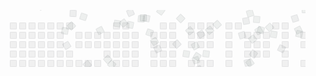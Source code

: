 <svg width="823" height="148" class="js-calendar-graph-svg" xmlns="http://www.w3.org/2000/svg"><style>
    :root {
        --c0: rgba(27, 31, 35, 0.06);
        --c1: #9be9a8;
        --c2: #40c463;
        --c3: #30a14e;
        --c4: #216e39;
    }
    .o, .o[data-level="0"] {
        fill: var(--c0);
        shape-rendering: geometricPrecision;
        outline: 1px solid var(--c0);
        outline-offset: -1px
    }
    .o[data-level="1"] {
        outline: 1px solid var(--c0)
    }
    .o[data-level="2"] {
        outline: 1px solid var(--c0)
    }
    .o[data-level="3"] {
        outline: 1px solid var(--c0)
    }
    .o[data-level="4"] {
        outline: 1px solid var(--c0)
    }
    .c {
        animation-iteration-count: infinite;
        animation-duration: 5s;
    }
@keyframes c0 {
                from {
transform: rotate(279deg)
                }
                60% {
transform: rotate(0deg)
                }
                to {
                    fill: var(--c4)
                }
            }
.c.c0 {
                animation-name: c0
            }
@keyframes c1 {
                from {
transform: rotate(528deg)
                }
                60% {
transform: rotate(0deg)
                }
                to {
                    fill: var(--c2)
                }
            }
.c.c1 {
                animation-name: c1
            }
@keyframes c2 {
                from {
transform: rotate(693deg)
                }
                60% {
transform: rotate(0deg)
                }
                to {
                    fill: var(--c3)
                }
            }
.c.c2 {
                animation-name: c2
            }
@keyframes c3 {
                from {
transform: rotate(102deg)
                }
                60% {
transform: rotate(0deg)
                }
                to {
                    fill: var(--c2)
                }
            }
.c.c3 {
                animation-name: c3
            }
@keyframes c4 {
                from {
transform: rotate(-576deg)
                }
                60% {
transform: rotate(0deg)
                }
                to {
                    fill: var(--c2)
                }
            }
.c.c4 {
                animation-name: c4
            }
@keyframes c5 {
                from {
transform: rotate(-81deg)
                }
                60% {
transform: rotate(0deg)
                }
                to {
                    fill: var(--c1)
                }
            }
.c.c5 {
                animation-name: c5
            }
@keyframes c6 {
                from {
transform: rotate(139deg)
                }
                60% {
transform: rotate(0deg)
                }
                to {
                    fill: var(--c3)
                }
            }
.c.c6 {
                animation-name: c6
            }
@keyframes c7 {
                from {
transform: rotate(147deg)
                }
                60% {
transform: rotate(0deg)
                }
                to {
                    fill: var(--c2)
                }
            }
.c.c7 {
                animation-name: c7
            }
@keyframes c8 {
                from {
transform: rotate(-702deg)
                }
                60% {
transform: rotate(0deg)
                }
                to {
                    fill: var(--c4)
                }
            }
.c.c8 {
                animation-name: c8
            }
@keyframes c9 {
                from {
transform: rotate(571deg)
                }
                60% {
transform: rotate(0deg)
                }
                to {
                    fill: var(--c2)
                }
            }
.c.c9 {
                animation-name: c9
            }
@keyframes c10 {
                from {
transform: rotate(429deg)
                }
                60% {
transform: rotate(0deg)
                }
                to {
                    fill: var(--c4)
                }
            }
.c.c10 {
                animation-name: c10
            }
@keyframes c11 {
                from {
transform: rotate(368deg)
                }
                60% {
transform: rotate(0deg)
                }
                to {
                    fill: var(--c4)
                }
            }
.c.c11 {
                animation-name: c11
            }
@keyframes c12 {
                from {
transform: rotate(64deg)
                }
                60% {
transform: rotate(0deg)
                }
                to {
                    fill: var(--c3)
                }
            }
.c.c12 {
                animation-name: c12
            }
@keyframes c13 {
                from {
transform: rotate(650deg)
                }
                60% {
transform: rotate(0deg)
                }
                to {
                    fill: var(--c3)
                }
            }
.c.c13 {
                animation-name: c13
            }
@keyframes c14 {
                from {
transform: rotate(-72deg)
                }
                60% {
transform: rotate(0deg)
                }
                to {
                    fill: var(--c3)
                }
            }
.c.c14 {
                animation-name: c14
            }
@keyframes c15 {
                from {
transform: rotate(-223deg)
                }
                60% {
transform: rotate(0deg)
                }
                to {
                    fill: var(--c3)
                }
            }
.c.c15 {
                animation-name: c15
            }
@keyframes c16 {
                from {
transform: rotate(-317deg)
                }
                60% {
transform: rotate(0deg)
                }
                to {
                    fill: var(--c4)
                }
            }
.c.c16 {
                animation-name: c16
            }
@keyframes c17 {
                from {
transform: rotate(-92deg)
                }
                60% {
transform: rotate(0deg)
                }
                to {
                    fill: var(--c3)
                }
            }
.c.c17 {
                animation-name: c17
            }
@keyframes c18 {
                from {
transform: rotate(-577deg)
                }
                60% {
transform: rotate(0deg)
                }
                to {
                    fill: var(--c4)
                }
            }
.c.c18 {
                animation-name: c18
            }
@keyframes c19 {
                from {
transform: rotate(470deg)
                }
                60% {
transform: rotate(0deg)
                }
                to {
                    fill: var(--c1)
                }
            }
.c.c19 {
                animation-name: c19
            }
@keyframes c20 {
                from {
transform: rotate(711deg)
                }
                60% {
transform: rotate(0deg)
                }
                to {
                    fill: var(--c4)
                }
            }
.c.c20 {
                animation-name: c20
            }
@keyframes c21 {
                from {
transform: rotate(161deg)
                }
                60% {
transform: rotate(0deg)
                }
                to {
                    fill: var(--c2)
                }
            }
.c.c21 {
                animation-name: c21
            }
@keyframes c22 {
                from {
transform: rotate(40deg)
                }
                60% {
transform: rotate(0deg)
                }
                to {
                    fill: var(--c3)
                }
            }
.c.c22 {
                animation-name: c22
            }
@keyframes c23 {
                from {
transform: rotate(-328deg)
                }
                60% {
transform: rotate(0deg)
                }
                to {
                    fill: var(--c3)
                }
            }
.c.c23 {
                animation-name: c23
            }
@keyframes c24 {
                from {
transform: rotate(563deg)
                }
                60% {
transform: rotate(0deg)
                }
                to {
                    fill: var(--c4)
                }
            }
.c.c24 {
                animation-name: c24
            }
@keyframes c25 {
                from {
transform: rotate(-619deg)
                }
                60% {
transform: rotate(0deg)
                }
                to {
                    fill: var(--c3)
                }
            }
.c.c25 {
                animation-name: c25
            }
@keyframes c26 {
                from {
transform: rotate(598deg)
                }
                60% {
transform: rotate(0deg)
                }
                to {
                    fill: var(--c3)
                }
            }
.c.c26 {
                animation-name: c26
            }
@keyframes c27 {
                from {
transform: rotate(-410deg)
                }
                60% {
transform: rotate(0deg)
                }
                to {
                    fill: var(--c3)
                }
            }
.c.c27 {
                animation-name: c27
            }
@keyframes c28 {
                from {
transform: rotate(-239deg)
                }
                60% {
transform: rotate(0deg)
                }
                to {
                    fill: var(--c2)
                }
            }
.c.c28 {
                animation-name: c28
            }
@keyframes c29 {
                from {
transform: rotate(427deg)
                }
                60% {
transform: rotate(0deg)
                }
                to {
                    fill: var(--c2)
                }
            }
.c.c29 {
                animation-name: c29
            }
@keyframes c30 {
                from {
transform: rotate(348deg)
                }
                60% {
transform: rotate(0deg)
                }
                to {
                    fill: var(--c1)
                }
            }
.c.c30 {
                animation-name: c30
            }
@keyframes c31 {
                from {
transform: rotate(-388deg)
                }
                60% {
transform: rotate(0deg)
                }
                to {
                    fill: var(--c4)
                }
            }
.c.c31 {
                animation-name: c31
            }
@keyframes c32 {
                from {
transform: rotate(124deg)
                }
                60% {
transform: rotate(0deg)
                }
                to {
                    fill: var(--c2)
                }
            }
.c.c32 {
                animation-name: c32
            }
@keyframes c33 {
                from {
transform: rotate(-359deg)
                }
                60% {
transform: rotate(0deg)
                }
                to {
                    fill: var(--c3)
                }
            }
.c.c33 {
                animation-name: c33
            }
@keyframes c34 {
                from {
transform: rotate(-319deg)
                }
                60% {
transform: rotate(0deg)
                }
                to {
                    fill: var(--c4)
                }
            }
.c.c34 {
                animation-name: c34
            }
@keyframes c35 {
                from {
transform: rotate(-361deg)
                }
                60% {
transform: rotate(0deg)
                }
                to {
                    fill: var(--c1)
                }
            }
.c.c35 {
                animation-name: c35
            }
@keyframes c36 {
                from {
transform: rotate(417deg)
                }
                60% {
transform: rotate(0deg)
                }
                to {
                    fill: var(--c2)
                }
            }
.c.c36 {
                animation-name: c36
            }
@keyframes c37 {
                from {
transform: rotate(-316deg)
                }
                60% {
transform: rotate(0deg)
                }
                to {
                    fill: var(--c2)
                }
            }
.c.c37 {
                animation-name: c37
            }
@keyframes c38 {
                from {
transform: rotate(59deg)
                }
                60% {
transform: rotate(0deg)
                }
                to {
                    fill: var(--c4)
                }
            }
.c.c38 {
                animation-name: c38
            }
@keyframes c39 {
                from {
transform: rotate(-110deg)
                }
                60% {
transform: rotate(0deg)
                }
                to {
                    fill: var(--c3)
                }
            }
.c.c39 {
                animation-name: c39
            }
@keyframes c40 {
                from {
transform: rotate(-703deg)
                }
                60% {
transform: rotate(0deg)
                }
                to {
                    fill: var(--c3)
                }
            }
.c.c40 {
                animation-name: c40
            }
@keyframes c41 {
                from {
transform: rotate(-38deg)
                }
                60% {
transform: rotate(0deg)
                }
                to {
                    fill: var(--c2)
                }
            }
.c.c41 {
                animation-name: c41
            }
@keyframes c42 {
                from {
transform: rotate(-219deg)
                }
                60% {
transform: rotate(0deg)
                }
                to {
                    fill: var(--c3)
                }
            }
.c.c42 {
                animation-name: c42
            }
@keyframes c43 {
                from {
transform: rotate(351deg)
                }
                60% {
transform: rotate(0deg)
                }
                to {
                    fill: var(--c4)
                }
            }
.c.c43 {
                animation-name: c43
            }
@keyframes c44 {
                from {
transform: rotate(661deg)
                }
                60% {
transform: rotate(0deg)
                }
                to {
                    fill: var(--c1)
                }
            }
.c.c44 {
                animation-name: c44
            }
@keyframes c45 {
                from {
transform: rotate(-568deg)
                }
                60% {
transform: rotate(0deg)
                }
                to {
                    fill: var(--c2)
                }
            }
.c.c45 {
                animation-name: c45
            }
@keyframes c46 {
                from {
transform: rotate(-382deg)
                }
                60% {
transform: rotate(0deg)
                }
                to {
                    fill: var(--c4)
                }
            }
.c.c46 {
                animation-name: c46
            }
@keyframes c47 {
                from {
transform: rotate(62deg)
                }
                60% {
transform: rotate(0deg)
                }
                to {
                    fill: var(--c1)
                }
            }
.c.c47 {
                animation-name: c47
            }
@keyframes c48 {
                from {
transform: rotate(-554deg)
                }
                60% {
transform: rotate(0deg)
                }
                to {
                    fill: var(--c2)
                }
            }
.c.c48 {
                animation-name: c48
            }
@keyframes c49 {
                from {
transform: rotate(-287deg)
                }
                60% {
transform: rotate(0deg)
                }
                to {
                    fill: var(--c4)
                }
            }
.c.c49 {
                animation-name: c49
            }
@keyframes c50 {
                from {
transform: rotate(547deg)
                }
                60% {
transform: rotate(0deg)
                }
                to {
                    fill: var(--c1)
                }
            }
.c.c50 {
                animation-name: c50
            }
@keyframes c51 {
                from {
transform: rotate(-272deg)
                }
                60% {
transform: rotate(0deg)
                }
                to {
                    fill: var(--c1)
                }
            }
.c.c51 {
                animation-name: c51
            }
@keyframes c52 {
                from {
transform: rotate(289deg)
                }
                60% {
transform: rotate(0deg)
                }
                to {
                    fill: var(--c3)
                }
            }
.c.c52 {
                animation-name: c52
            }
@keyframes c53 {
                from {
transform: rotate(-412deg)
                }
                60% {
transform: rotate(0deg)
                }
                to {
                    fill: var(--c1)
                }
            }
.c.c53 {
                animation-name: c53
            }
@keyframes c54 {
                from {
transform: rotate(651deg)
                }
                60% {
transform: rotate(0deg)
                }
                to {
                    fill: var(--c2)
                }
            }
.c.c54 {
                animation-name: c54
            }
@keyframes c55 {
                from {
transform: rotate(10deg)
                }
                60% {
transform: rotate(0deg)
                }
                to {
                    fill: var(--c2)
                }
            }
.c.c55 {
                animation-name: c55
            }
@keyframes c56 {
                from {
transform: rotate(-309deg)
                }
                60% {
transform: rotate(0deg)
                }
                to {
                    fill: var(--c1)
                }
            }
.c.c56 {
                animation-name: c56
            }
@keyframes c57 {
                from {
transform: rotate(-316deg)
                }
                60% {
transform: rotate(0deg)
                }
                to {
                    fill: var(--c2)
                }
            }
.c.c57 {
                animation-name: c57
            }
@keyframes c58 {
                from {
transform: rotate(-702deg)
                }
                60% {
transform: rotate(0deg)
                }
                to {
                    fill: var(--c4)
                }
            }
.c.c58 {
                animation-name: c58
            }
@keyframes c59 {
                from {
transform: rotate(-171deg)
                }
                60% {
transform: rotate(0deg)
                }
                to {
                    fill: var(--c1)
                }
            }
.c.c59 {
                animation-name: c59
            }
@keyframes c60 {
                from {
transform: rotate(495deg)
                }
                60% {
transform: rotate(0deg)
                }
                to {
                    fill: var(--c4)
                }
            }
.c.c60 {
                animation-name: c60
            }
@keyframes c61 {
                from {
transform: rotate(74deg)
                }
                60% {
transform: rotate(0deg)
                }
                to {
                    fill: var(--c4)
                }
            }
.c.c61 {
                animation-name: c61
            }
@keyframes c62 {
                from {
transform: rotate(-553deg)
                }
                60% {
transform: rotate(0deg)
                }
                to {
                    fill: var(--c1)
                }
            }
.c.c62 {
                animation-name: c62
            }
@keyframes c63 {
                from {
transform: rotate(-526deg)
                }
                60% {
transform: rotate(0deg)
                }
                to {
                    fill: var(--c4)
                }
            }
.c.c63 {
                animation-name: c63
            }
@keyframes c64 {
                from {
transform: rotate(26deg)
                }
                60% {
transform: rotate(0deg)
                }
                to {
                    fill: var(--c4)
                }
            }
.c.c64 {
                animation-name: c64
            }
@keyframes c65 {
                from {
transform: rotate(-22deg)
                }
                60% {
transform: rotate(0deg)
                }
                to {
                    fill: var(--c2)
                }
            }
.c.c65 {
                animation-name: c65
            }
@keyframes c66 {
                from {
transform: rotate(-51deg)
                }
                60% {
transform: rotate(0deg)
                }
                to {
                    fill: var(--c4)
                }
            }
.c.c66 {
                animation-name: c66
            }
@keyframes c67 {
                from {
transform: rotate(-363deg)
                }
                60% {
transform: rotate(0deg)
                }
                to {
                    fill: var(--c4)
                }
            }
.c.c67 {
                animation-name: c67
            }
@keyframes c68 {
                from {
transform: rotate(-554deg)
                }
                60% {
transform: rotate(0deg)
                }
                to {
                    fill: var(--c2)
                }
            }
.c.c68 {
                animation-name: c68
            }
@keyframes c69 {
                from {
transform: rotate(497deg)
                }
                60% {
transform: rotate(0deg)
                }
                to {
                    fill: var(--c2)
                }
            }
.c.c69 {
                animation-name: c69
            }
@keyframes c70 {
                from {
transform: rotate(-611deg)
                }
                60% {
transform: rotate(0deg)
                }
                to {
                    fill: var(--c2)
                }
            }
.c.c70 {
                animation-name: c70
            }
@keyframes c71 {
                from {
transform: rotate(-73deg)
                }
                60% {
transform: rotate(0deg)
                }
                to {
                    fill: var(--c4)
                }
            }
.c.c71 {
                animation-name: c71
            }
@keyframes c72 {
                from {
transform: rotate(-386deg)
                }
                60% {
transform: rotate(0deg)
                }
                to {
                    fill: var(--c3)
                }
            }
.c.c72 {
                animation-name: c72
            }
@keyframes c73 {
                from {
transform: rotate(-246deg)
                }
                60% {
transform: rotate(0deg)
                }
                to {
                    fill: var(--c2)
                }
            }
.c.c73 {
                animation-name: c73
            }
@keyframes c74 {
                from {
transform: rotate(613deg)
                }
                60% {
transform: rotate(0deg)
                }
                to {
                    fill: var(--c1)
                }
            }
.c.c74 {
                animation-name: c74
            }
@keyframes c75 {
                from {
transform: rotate(-672deg)
                }
                60% {
transform: rotate(0deg)
                }
                to {
                    fill: var(--c2)
                }
            }
.c.c75 {
                animation-name: c75
            }
@keyframes c76 {
                from {
transform: rotate(370deg)
                }
                60% {
transform: rotate(0deg)
                }
                to {
                    fill: var(--c4)
                }
            }
.c.c76 {
                animation-name: c76
            }
@keyframes c77 {
                from {
transform: rotate(-536deg)
                }
                60% {
transform: rotate(0deg)
                }
                to {
                    fill: var(--c3)
                }
            }
.c.c77 {
                animation-name: c77
            }
@keyframes c78 {
                from {
transform: rotate(478deg)
                }
                60% {
transform: rotate(0deg)
                }
                to {
                    fill: var(--c2)
                }
            }
.c.c78 {
                animation-name: c78
            }
@keyframes c79 {
                from {
transform: rotate(-578deg)
                }
                60% {
transform: rotate(0deg)
                }
                to {
                    fill: var(--c1)
                }
            }
.c.c79 {
                animation-name: c79
            }
@keyframes c80 {
                from {
transform: rotate(291deg)
                }
                60% {
transform: rotate(0deg)
                }
                to {
                    fill: var(--c2)
                }
            }
.c.c80 {
                animation-name: c80
            }
@keyframes c81 {
                from {
transform: rotate(359deg)
                }
                60% {
transform: rotate(0deg)
                }
                to {
                    fill: var(--c2)
                }
            }
.c.c81 {
                animation-name: c81
            }
@keyframes c82 {
                from {
transform: rotate(256deg)
                }
                60% {
transform: rotate(0deg)
                }
                to {
                    fill: var(--c2)
                }
            }
.c.c82 {
                animation-name: c82
            }
@keyframes c83 {
                from {
transform: rotate(531deg)
                }
                60% {
transform: rotate(0deg)
                }
                to {
                    fill: var(--c3)
                }
            }
.c.c83 {
                animation-name: c83
            }
@keyframes c84 {
                from {
transform: rotate(694deg)
                }
                60% {
transform: rotate(0deg)
                }
                to {
                    fill: var(--c1)
                }
            }
.c.c84 {
                animation-name: c84
            }
@keyframes c85 {
                from {
transform: rotate(-608deg)
                }
                60% {
transform: rotate(0deg)
                }
                to {
                    fill: var(--c1)
                }
            }
.c.c85 {
                animation-name: c85
            }
@keyframes c86 {
                from {
transform: rotate(185deg)
                }
                60% {
transform: rotate(0deg)
                }
                to {
                    fill: var(--c2)
                }
            }
.c.c86 {
                animation-name: c86
            }
@keyframes c87 {
                from {
transform: rotate(-27deg)
                }
                60% {
transform: rotate(0deg)
                }
                to {
                    fill: var(--c2)
                }
            }
.c.c87 {
                animation-name: c87
            }
@keyframes c88 {
                from {
transform: rotate(349deg)
                }
                60% {
transform: rotate(0deg)
                }
                to {
                    fill: var(--c4)
                }
            }
.c.c88 {
                animation-name: c88
            }
@keyframes c89 {
                from {
transform: rotate(-189deg)
                }
                60% {
transform: rotate(0deg)
                }
                to {
                    fill: var(--c1)
                }
            }
.c.c89 {
                animation-name: c89
            }
@keyframes c90 {
                from {
transform: rotate(412deg)
                }
                60% {
transform: rotate(0deg)
                }
                to {
                    fill: var(--c1)
                }
            }
.c.c90 {
                animation-name: c90
            }
@keyframes c91 {
                from {
transform: rotate(334deg)
                }
                60% {
transform: rotate(0deg)
                }
                to {
                    fill: var(--c1)
                }
            }
.c.c91 {
                animation-name: c91
            }
@keyframes c92 {
                from {
transform: rotate(-282deg)
                }
                60% {
transform: rotate(0deg)
                }
                to {
                    fill: var(--c2)
                }
            }
.c.c92 {
                animation-name: c92
            }
@keyframes c93 {
                from {
transform: rotate(-353deg)
                }
                60% {
transform: rotate(0deg)
                }
                to {
                    fill: var(--c2)
                }
            }
.c.c93 {
                animation-name: c93
            }
@keyframes c94 {
                from {
transform: rotate(153deg)
                }
                60% {
transform: rotate(0deg)
                }
                to {
                    fill: var(--c2)
                }
            }
.c.c94 {
                animation-name: c94
            }
@keyframes c95 {
                from {
transform: rotate(123deg)
                }
                60% {
transform: rotate(0deg)
                }
                to {
                    fill: var(--c4)
                }
            }
.c.c95 {
                animation-name: c95
            }
@keyframes c96 {
                from {
transform: rotate(-195deg)
                }
                60% {
transform: rotate(0deg)
                }
                to {
                    fill: var(--c2)
                }
            }
.c.c96 {
                animation-name: c96
            }
@keyframes c97 {
                from {
transform: rotate(-421deg)
                }
                60% {
transform: rotate(0deg)
                }
                to {
                    fill: var(--c1)
                }
            }
.c.c97 {
                animation-name: c97
            }
@keyframes c98 {
                from {
transform: rotate(661deg)
                }
                60% {
transform: rotate(0deg)
                }
                to {
                    fill: var(--c1)
                }
            }
.c.c98 {
                animation-name: c98
            }
@keyframes c99 {
                from {
transform: rotate(-415deg)
                }
                60% {
transform: rotate(0deg)
                }
                to {
                    fill: var(--c4)
                }
            }
.c.c99 {
                animation-name: c99
            }
@keyframes c100 {
                from {
transform: rotate(157deg)
                }
                60% {
transform: rotate(0deg)
                }
                to {
                    fill: var(--c2)
                }
            }
.c.c100 {
                animation-name: c100
            }
@keyframes c101 {
                from {
transform: rotate(302deg)
                }
                60% {
transform: rotate(0deg)
                }
                to {
                    fill: var(--c4)
                }
            }
.c.c101 {
                animation-name: c101
            }
@keyframes c102 {
                from {
transform: rotate(-535deg)
                }
                60% {
transform: rotate(0deg)
                }
                to {
                    fill: var(--c1)
                }
            }
.c.c102 {
                animation-name: c102
            }
@keyframes c103 {
                from {
transform: rotate(-132deg)
                }
                60% {
transform: rotate(0deg)
                }
                to {
                    fill: var(--c3)
                }
            }
.c.c103 {
                animation-name: c103
            }
@keyframes c104 {
                from {
transform: rotate(-681deg)
                }
                60% {
transform: rotate(0deg)
                }
                to {
                    fill: var(--c4)
                }
            }
.c.c104 {
                animation-name: c104
            }
@keyframes c105 {
                from {
transform: rotate(89deg)
                }
                60% {
transform: rotate(0deg)
                }
                to {
                    fill: var(--c3)
                }
            }
.c.c105 {
                animation-name: c105
            }
@keyframes c106 {
                from {
transform: rotate(581deg)
                }
                60% {
transform: rotate(0deg)
                }
                to {
                    fill: var(--c4)
                }
            }
.c.c106 {
                animation-name: c106
            }</style>
<g transform="translate(15, 20)">
<g transform="translate(0, 0)">
<rect width="11" height="11" x="16" y="0" data-level="0" rx="2" ry="2" class="o"></rect>
<rect width="11" height="11" x="16" y="15" data-level="0" rx="2" ry="2" class="o"></rect>
<rect width="11" height="11" x="16" y="30" data-level="0" rx="2" ry="2" class="o"></rect>
<rect width="11" height="11" x="16" y="45" data-level="0" rx="2" ry="2" class="o"></rect>
<rect width="11" height="11" x="16" y="60" data-level="0" rx="2" ry="2" class="o"></rect>
<rect width="11" height="11" x="16" y="75" data-level="0" rx="2" ry="2" class="o"></rect>
<rect width="11" height="11" x="16" y="90" data-level="0" rx="2" ry="2" class="o"></rect>
</g>
<g transform="translate(16, 0)">
<rect width="11" height="11" x="15" y="0" data-level="0" rx="2" ry="2" class="o"></rect>
<rect width="11" height="11" x="15" y="15" data-level="0" rx="2" ry="2" class="o"></rect>
<rect width="11" height="11" x="15" y="30" data-level="0" rx="2" ry="2" class="o"></rect>
<rect width="11" height="11" x="15" y="45" data-level="0" rx="2" ry="2" class="o"></rect>
<rect width="11" height="11" x="15" y="60" data-level="0" rx="2" ry="2" class="o"></rect>
<rect width="11" height="11" x="15" y="75" data-level="0" rx="2" ry="2" class="o"></rect>
<rect width="11" height="11" x="15" y="90" data-level="0" rx="2" ry="2" class="o"></rect>
</g>
<g transform="translate(32, 0)">
<rect width="11" height="11" x="14" y="0" data-level="0" rx="2" ry="2" class="o"></rect>
<rect width="11" height="11" x="14" y="15" data-level="0" rx="2" ry="2" class="o"></rect>
<rect width="11" height="11" x="14" y="30" data-level="0" rx="2" ry="2" class="o"></rect>
<rect width="11" height="11" x="14" y="45" data-level="0" rx="2" ry="2" class="o"></rect>
<rect width="11" height="11" x="14" y="60" data-level="0" rx="2" ry="2" class="o"></rect>
<rect width="11" height="11" x="14" y="75" data-level="0" rx="2" ry="2" class="o"></rect>
<rect width="11" height="11" x="14" y="90" data-level="0" rx="2" ry="2" class="o"></rect>
</g>
<g transform="translate(48, 0)">
<rect width="11" height="11" x="13" y="0" data-level="0" rx="2" ry="2" class="o"></rect>
<rect width="11" height="11" x="13" y="15" data-level="0" rx="2" ry="2" class="o"></rect>
<rect width="11" height="11" x="13" y="30" data-level="0" rx="2" ry="2" class="o"></rect>
<rect width="11" height="11" x="13" y="45" data-level="0" rx="2" ry="2" class="o"></rect>
<rect width="11" height="11" x="13" y="60" data-level="0" rx="2" ry="2" class="o"></rect>
<rect width="11" height="11" x="13" y="75" data-level="0" rx="2" ry="2" class="o"></rect>
<rect width="11" height="11" x="13" y="90" data-level="0" rx="2" ry="2" class="o"></rect>
</g>
<g transform="translate(64, 0)">
<rect width="11" height="11" x="12" y="0" data-level="0" rx="2" ry="2" class="o"></rect>
<rect width="11" height="11" x="12" y="15" data-level="0" rx="2" ry="2" class="o"></rect>
<rect width="11" height="11" x="12" y="30" data-level="0" rx="2" ry="2" class="o"></rect>
<rect width="11" height="11" x="12" y="45" data-level="0" rx="2" ry="2" class="o"></rect>
<rect width="11" height="11" x="12" y="60" data-level="0" rx="2" ry="2" class="o"></rect>
<rect width="11" height="11" x="12" y="75" data-level="0" rx="2" ry="2" class="o"></rect>
<rect width="11" height="11" x="12" y="90" data-level="0" rx="2" ry="2" class="o"></rect>
</g>
<g transform="translate(80, 0)">
<rect width="11" height="11" x="11" y="0" data-level="0" rx="2" ry="2" class="o"></rect>
<rect width="11" height="11" x="11" y="15" data-level="0" rx="2" ry="2" class="o"></rect>
<rect width="11" height="11" x="11" y="30" data-level="0" rx="2" ry="2" class="o"></rect>
<rect width="11" height="11" x="11" y="45" data-level="0" rx="2" ry="2" class="o"></rect>
<rect width="11" height="11" x="11" y="60" data-level="0" rx="2" ry="2" class="o"></rect>
<rect width="11" height="11" x="11" y="75" data-level="0" rx="2" ry="2" class="o"></rect>
<rect width="11" height="11" x="11" y="90" data-level="0" rx="2" ry="2" class="o"></rect>
</g>
<g transform="translate(96, 0)">
<rect width="11" height="11" x="10" y="0" data-level="0" rx="2" ry="2" class="o"></rect>
<rect width="11" height="11" x="10" y="15" data-level="0" rx="2" ry="2" class="o c c0"></rect>
<rect width="11" height="11" x="10" y="30" data-level="0" rx="2" ry="2" class="o c c1"></rect>
<rect width="11" height="11" x="10" y="45" data-level="0" rx="2" ry="2" class="o"></rect>
<rect width="11" height="11" x="10" y="60" data-level="0" rx="2" ry="2" class="o"></rect>
<rect width="11" height="11" x="10" y="75" data-level="0" rx="2" ry="2" class="o"></rect>
<rect width="11" height="11" x="10" y="90" data-level="0" rx="2" ry="2" class="o c c2"></rect>
</g>
<g transform="translate(112, 0)">
<rect width="11" height="11" x="9" y="0" data-level="0" rx="2" ry="2" class="o c c3"></rect>
<rect width="11" height="11" x="9" y="15" data-level="0" rx="2" ry="2" class="o"></rect>
<rect width="11" height="11" x="9" y="30" data-level="0" rx="2" ry="2" class="o"></rect>
<rect width="11" height="11" x="9" y="45" data-level="0" rx="2" ry="2" class="o c c4"></rect>
<rect width="11" height="11" x="9" y="60" data-level="0" rx="2" ry="2" class="o"></rect>
<rect width="11" height="11" x="9" y="75" data-level="0" rx="2" ry="2" class="o"></rect>
<rect width="11" height="11" x="9" y="90" data-level="0" rx="2" ry="2" class="o c c5"></rect>
</g>
<g transform="translate(128, 0)">
<rect width="11" height="11" x="8" y="0" data-level="0" rx="2" ry="2" class="o c c6"></rect>
<rect width="11" height="11" x="8" y="15" data-level="0" rx="2" ry="2" class="o"></rect>
<rect width="11" height="11" x="8" y="30" data-level="0" rx="2" ry="2" class="o"></rect>
<rect width="11" height="11" x="8" y="45" data-level="0" rx="2" ry="2" class="o c c7"></rect>
<rect width="11" height="11" x="8" y="60" data-level="0" rx="2" ry="2" class="o"></rect>
<rect width="11" height="11" x="8" y="75" data-level="0" rx="2" ry="2" class="o"></rect>
<rect width="11" height="11" x="8" y="90" data-level="0" rx="2" ry="2" class="o c c8"></rect>
</g>
<g transform="translate(144, 0)">
<rect width="11" height="11" x="7" y="0" data-level="0" rx="2" ry="2" class="o c c9"></rect>
<rect width="11" height="11" x="7" y="15" data-level="0" rx="2" ry="2" class="o"></rect>
<rect width="11" height="11" x="7" y="30" data-level="0" rx="2" ry="2" class="o"></rect>
<rect width="11" height="11" x="7" y="45" data-level="0" rx="2" ry="2" class="o c c10"></rect>
<rect width="11" height="11" x="7" y="60" data-level="0" rx="2" ry="2" class="o"></rect>
<rect width="11" height="11" x="7" y="75" data-level="0" rx="2" ry="2" class="o"></rect>
<rect width="11" height="11" x="7" y="90" data-level="0" rx="2" ry="2" class="o c c11"></rect>
</g>
<g transform="translate(160, 0)">
<rect width="11" height="11" x="6" y="0" data-level="0" rx="2" ry="2" class="o c c12"></rect>
<rect width="11" height="11" x="6" y="15" data-level="0" rx="2" ry="2" class="o"></rect>
<rect width="11" height="11" x="6" y="30" data-level="0" rx="2" ry="2" class="o"></rect>
<rect width="11" height="11" x="6" y="45" data-level="0" rx="2" ry="2" class="o"></rect>
<rect width="11" height="11" x="6" y="60" data-level="0" rx="2" ry="2" class="o c c13"></rect>
<rect width="11" height="11" x="6" y="75" data-level="0" rx="2" ry="2" class="o c c14"></rect>
<rect width="11" height="11" x="6" y="90" data-level="0" rx="2" ry="2" class="o"></rect>
</g>
<g transform="translate(176, 0)">
<rect width="11" height="11" x="5" y="0" data-level="0" rx="2" ry="2" class="o"></rect>
<rect width="11" height="11" x="5" y="15" data-level="0" rx="2" ry="2" class="o"></rect>
<rect width="11" height="11" x="5" y="30" data-level="0" rx="2" ry="2" class="o"></rect>
<rect width="11" height="11" x="5" y="45" data-level="0" rx="2" ry="2" class="o"></rect>
<rect width="11" height="11" x="5" y="60" data-level="0" rx="2" ry="2" class="o"></rect>
<rect width="11" height="11" x="5" y="75" data-level="0" rx="2" ry="2" class="o"></rect>
<rect width="11" height="11" x="5" y="90" data-level="0" rx="2" ry="2" class="o"></rect>
</g>
<g transform="translate(192, 0)">
<rect width="11" height="11" x="4" y="0" data-level="0" rx="2" ry="2" class="o"></rect>
<rect width="11" height="11" x="4" y="15" data-level="0" rx="2" ry="2" class="o"></rect>
<rect width="11" height="11" x="4" y="30" data-level="0" rx="2" ry="2" class="o"></rect>
<rect width="11" height="11" x="4" y="45" data-level="0" rx="2" ry="2" class="o"></rect>
<rect width="11" height="11" x="4" y="60" data-level="0" rx="2" ry="2" class="o"></rect>
<rect width="11" height="11" x="4" y="75" data-level="0" rx="2" ry="2" class="o"></rect>
<rect width="11" height="11" x="4" y="90" data-level="0" rx="2" ry="2" class="o"></rect>
</g>
<g transform="translate(208, 0)">
<rect width="11" height="11" x="3" y="0" data-level="0" rx="2" ry="2" class="o c c15"></rect>
<rect width="11" height="11" x="3" y="15" data-level="0" rx="2" ry="2" class="o"></rect>
<rect width="11" height="11" x="3" y="30" data-level="0" rx="2" ry="2" class="o"></rect>
<rect width="11" height="11" x="3" y="45" data-level="0" rx="2" ry="2" class="o"></rect>
<rect width="11" height="11" x="3" y="60" data-level="0" rx="2" ry="2" class="o"></rect>
<rect width="11" height="11" x="3" y="75" data-level="0" rx="2" ry="2" class="o"></rect>
<rect width="11" height="11" x="3" y="90" data-level="0" rx="2" ry="2" class="o c c16"></rect>
</g>
<g transform="translate(224, 0)">
<rect width="11" height="11" x="2" y="0" data-level="0" rx="2" ry="2" class="o c c17"></rect>
<rect width="11" height="11" x="2" y="15" data-level="0" rx="2" ry="2" class="o c c18"></rect>
<rect width="11" height="11" x="2" y="30" data-level="0" rx="2" ry="2" class="o c c19"></rect>
<rect width="11" height="11" x="2" y="45" data-level="0" rx="2" ry="2" class="o c c20"></rect>
<rect width="11" height="11" x="2" y="60" data-level="0" rx="2" ry="2" class="o c c21"></rect>
<rect width="11" height="11" x="2" y="75" data-level="0" rx="2" ry="2" class="o c c22"></rect>
<rect width="11" height="11" x="2" y="90" data-level="0" rx="2" ry="2" class="o c c23"></rect>
</g>
<g transform="translate(240, 0)">
<rect width="11" height="11" x="1" y="0" data-level="0" rx="2" ry="2" class="o c c24"></rect>
<rect width="11" height="11" x="1" y="15" data-level="0" rx="2" ry="2" class="o"></rect>
<rect width="11" height="11" x="1" y="30" data-level="0" rx="2" ry="2" class="o"></rect>
<rect width="11" height="11" x="1" y="45" data-level="0" rx="2" ry="2" class="o"></rect>
<rect width="11" height="11" x="1" y="60" data-level="0" rx="2" ry="2" class="o"></rect>
<rect width="11" height="11" x="1" y="75" data-level="0" rx="2" ry="2" class="o"></rect>
<rect width="11" height="11" x="1" y="90" data-level="0" rx="2" ry="2" class="o c c25"></rect>
</g>
<g transform="translate(256, 0)">
<rect width="11" height="11" x="0" y="0" data-level="0" rx="2" ry="2" class="o"></rect>
<rect width="11" height="11" x="0" y="15" data-level="0" rx="2" ry="2" class="o"></rect>
<rect width="11" height="11" x="0" y="30" data-level="0" rx="2" ry="2" class="o"></rect>
<rect width="11" height="11" x="0" y="45" data-level="0" rx="2" ry="2" class="o"></rect>
<rect width="11" height="11" x="0" y="60" data-level="0" rx="2" ry="2" class="o"></rect>
<rect width="11" height="11" x="0" y="75" data-level="0" rx="2" ry="2" class="o"></rect>
<rect width="11" height="11" x="0" y="90" data-level="0" rx="2" ry="2" class="o"></rect>
</g>
<g transform="translate(272, 0)">
<rect width="11" height="11" x="-1" y="0" data-level="0" rx="2" ry="2" class="o"></rect>
<rect width="11" height="11" x="-1" y="15" data-level="0" rx="2" ry="2" class="o"></rect>
<rect width="11" height="11" x="-1" y="30" data-level="0" rx="2" ry="2" class="o"></rect>
<rect width="11" height="11" x="-1" y="45" data-level="0" rx="2" ry="2" class="o"></rect>
<rect width="11" height="11" x="-1" y="60" data-level="0" rx="2" ry="2" class="o"></rect>
<rect width="11" height="11" x="-1" y="75" data-level="0" rx="2" ry="2" class="o"></rect>
<rect width="11" height="11" x="-1" y="90" data-level="0" rx="2" ry="2" class="o"></rect>
</g>
<g transform="translate(288, 0)">
<rect width="11" height="11" x="-2" y="0" data-level="0" rx="2" ry="2" class="o c c26"></rect>
<rect width="11" height="11" x="-2" y="15" data-level="0" rx="2" ry="2" class="o c c27"></rect>
<rect width="11" height="11" x="-2" y="30" data-level="0" rx="2" ry="2" class="o c c28"></rect>
<rect width="11" height="11" x="-2" y="45" data-level="0" rx="2" ry="2" class="o c c29"></rect>
<rect width="11" height="11" x="-2" y="60" data-level="0" rx="2" ry="2" class="o c c30"></rect>
<rect width="11" height="11" x="-2" y="75" data-level="0" rx="2" ry="2" class="o c c31"></rect>
<rect width="11" height="11" x="-2" y="90" data-level="0" rx="2" ry="2" class="o c c32"></rect>
</g>
<g transform="translate(304, 0)">
<rect width="11" height="11" x="-3" y="0" data-level="0" rx="2" ry="2" class="o"></rect>
<rect width="11" height="11" x="-3" y="15" data-level="0" rx="2" ry="2" class="o"></rect>
<rect width="11" height="11" x="-3" y="30" data-level="0" rx="2" ry="2" class="o"></rect>
<rect width="11" height="11" x="-3" y="45" data-level="0" rx="2" ry="2" class="o c c33"></rect>
<rect width="11" height="11" x="-3" y="60" data-level="0" rx="2" ry="2" class="o"></rect>
<rect width="11" height="11" x="-3" y="75" data-level="0" rx="2" ry="2" class="o"></rect>
<rect width="11" height="11" x="-3" y="90" data-level="0" rx="2" ry="2" class="o"></rect>
</g>
<g transform="translate(320, 0)">
<rect width="11" height="11" x="-4" y="0" data-level="0" rx="2" ry="2" class="o"></rect>
<rect width="11" height="11" x="-4" y="15" data-level="0" rx="2" ry="2" class="o"></rect>
<rect width="11" height="11" x="-4" y="30" data-level="0" rx="2" ry="2" class="o"></rect>
<rect width="11" height="11" x="-4" y="45" data-level="0" rx="2" ry="2" class="o c c34"></rect>
<rect width="11" height="11" x="-4" y="60" data-level="0" rx="2" ry="2" class="o"></rect>
<rect width="11" height="11" x="-4" y="75" data-level="0" rx="2" ry="2" class="o"></rect>
<rect width="11" height="11" x="-4" y="90" data-level="0" rx="2" ry="2" class="o"></rect>
</g>
<g transform="translate(336, 0)">
<rect width="11" height="11" x="-5" y="0" data-level="0" rx="2" ry="2" class="o"></rect>
<rect width="11" height="11" x="-5" y="15" data-level="0" rx="2" ry="2" class="o"></rect>
<rect width="11" height="11" x="-5" y="30" data-level="0" rx="2" ry="2" class="o"></rect>
<rect width="11" height="11" x="-5" y="45" data-level="0" rx="2" ry="2" class="o c c35"></rect>
<rect width="11" height="11" x="-5" y="60" data-level="0" rx="2" ry="2" class="o"></rect>
<rect width="11" height="11" x="-5" y="75" data-level="0" rx="2" ry="2" class="o"></rect>
<rect width="11" height="11" x="-5" y="90" data-level="0" rx="2" ry="2" class="o"></rect>
</g>
<g transform="translate(352, 0)">
<rect width="11" height="11" x="-6" y="0" data-level="0" rx="2" ry="2" class="o c c36"></rect>
<rect width="11" height="11" x="-6" y="15" data-level="0" rx="2" ry="2" class="o c c37"></rect>
<rect width="11" height="11" x="-6" y="30" data-level="0" rx="2" ry="2" class="o c c38"></rect>
<rect width="11" height="11" x="-6" y="45" data-level="0" rx="2" ry="2" class="o c c39"></rect>
<rect width="11" height="11" x="-6" y="60" data-level="0" rx="2" ry="2" class="o c c40"></rect>
<rect width="11" height="11" x="-6" y="75" data-level="0" rx="2" ry="2" class="o c c41"></rect>
<rect width="11" height="11" x="-6" y="90" data-level="0" rx="2" ry="2" class="o c c42"></rect>
</g>
<g transform="translate(368, 0)">
<rect width="11" height="11" x="-7" y="0" data-level="0" rx="2" ry="2" class="o"></rect>
<rect width="11" height="11" x="-7" y="15" data-level="0" rx="2" ry="2" class="o"></rect>
<rect width="11" height="11" x="-7" y="30" data-level="0" rx="2" ry="2" class="o"></rect>
<rect width="11" height="11" x="-7" y="45" data-level="0" rx="2" ry="2" class="o"></rect>
<rect width="11" height="11" x="-7" y="60" data-level="0" rx="2" ry="2" class="o"></rect>
<rect width="11" height="11" x="-7" y="75" data-level="0" rx="2" ry="2" class="o"></rect>
<rect width="11" height="11" x="-7" y="90" data-level="0" rx="2" ry="2" class="o"></rect>
</g>
<g transform="translate(384, 0)">
<rect width="11" height="11" x="-8" y="0" data-level="0" rx="2" ry="2" class="o"></rect>
<rect width="11" height="11" x="-8" y="15" data-level="0" rx="2" ry="2" class="o c c43"></rect>
<rect width="11" height="11" x="-8" y="30" data-level="0" rx="2" ry="2" class="o c c44"></rect>
<rect width="11" height="11" x="-8" y="45" data-level="0" rx="2" ry="2" class="o c c45"></rect>
<rect width="11" height="11" x="-8" y="60" data-level="0" rx="2" ry="2" class="o c c46"></rect>
<rect width="11" height="11" x="-8" y="75" data-level="0" rx="2" ry="2" class="o c c47"></rect>
<rect width="11" height="11" x="-8" y="90" data-level="0" rx="2" ry="2" class="o c c48"></rect>
</g>
<g transform="translate(400, 0)">
<rect width="11" height="11" x="-9" y="0" data-level="0" rx="2" ry="2" class="o c c49"></rect>
<rect width="11" height="11" x="-9" y="15" data-level="0" rx="2" ry="2" class="o"></rect>
<rect width="11" height="11" x="-9" y="30" data-level="0" rx="2" ry="2" class="o"></rect>
<rect width="11" height="11" x="-9" y="45" data-level="0" rx="2" ry="2" class="o"></rect>
<rect width="11" height="11" x="-9" y="60" data-level="0" rx="2" ry="2" class="o c c50"></rect>
<rect width="11" height="11" x="-9" y="75" data-level="0" rx="2" ry="2" class="o"></rect>
<rect width="11" height="11" x="-9" y="90" data-level="0" rx="2" ry="2" class="o"></rect>
</g>
<g transform="translate(416, 0)">
<rect width="11" height="11" x="-10" y="0" data-level="0" rx="2" ry="2" class="o c c51"></rect>
<rect width="11" height="11" x="-10" y="15" data-level="0" rx="2" ry="2" class="o"></rect>
<rect width="11" height="11" x="-10" y="30" data-level="0" rx="2" ry="2" class="o"></rect>
<rect width="11" height="11" x="-10" y="45" data-level="0" rx="2" ry="2" class="o"></rect>
<rect width="11" height="11" x="-10" y="60" data-level="0" rx="2" ry="2" class="o c c52"></rect>
<rect width="11" height="11" x="-10" y="75" data-level="0" rx="2" ry="2" class="o"></rect>
<rect width="11" height="11" x="-10" y="90" data-level="0" rx="2" ry="2" class="o"></rect>
</g>
<g transform="translate(432, 0)">
<rect width="11" height="11" x="-11" y="0" data-level="0" rx="2" ry="2" class="o c c53"></rect>
<rect width="11" height="11" x="-11" y="15" data-level="0" rx="2" ry="2" class="o"></rect>
<rect width="11" height="11" x="-11" y="30" data-level="0" rx="2" ry="2" class="o"></rect>
<rect width="11" height="11" x="-11" y="45" data-level="0" rx="2" ry="2" class="o"></rect>
<rect width="11" height="11" x="-11" y="60" data-level="0" rx="2" ry="2" class="o c c54"></rect>
<rect width="11" height="11" x="-11" y="75" data-level="0" rx="2" ry="2" class="o"></rect>
<rect width="11" height="11" x="-11" y="90" data-level="0" rx="2" ry="2" class="o"></rect>
</g>
<g transform="translate(448, 0)">
<rect width="11" height="11" x="-12" y="0" data-level="0" rx="2" ry="2" class="o"></rect>
<rect width="11" height="11" x="-12" y="15" data-level="0" rx="2" ry="2" class="o c c55"></rect>
<rect width="11" height="11" x="-12" y="30" data-level="0" rx="2" ry="2" class="o c c56"></rect>
<rect width="11" height="11" x="-12" y="45" data-level="0" rx="2" ry="2" class="o c c57"></rect>
<rect width="11" height="11" x="-12" y="60" data-level="0" rx="2" ry="2" class="o c c58"></rect>
<rect width="11" height="11" x="-12" y="75" data-level="0" rx="2" ry="2" class="o c c59"></rect>
<rect width="11" height="11" x="-12" y="90" data-level="0" rx="2" ry="2" class="o c c60"></rect>
</g>
<g transform="translate(464, 0)">
<rect width="11" height="11" x="-13" y="0" data-level="0" rx="2" ry="2" class="o"></rect>
<rect width="11" height="11" x="-13" y="15" data-level="0" rx="2" ry="2" class="o"></rect>
<rect width="11" height="11" x="-13" y="30" data-level="0" rx="2" ry="2" class="o"></rect>
<rect width="11" height="11" x="-13" y="45" data-level="0" rx="2" ry="2" class="o"></rect>
<rect width="11" height="11" x="-13" y="60" data-level="0" rx="2" ry="2" class="o"></rect>
<rect width="11" height="11" x="-13" y="75" data-level="0" rx="2" ry="2" class="o"></rect>
<rect width="11" height="11" x="-13" y="90" data-level="0" rx="2" ry="2" class="o"></rect>
</g>
<g transform="translate(480, 0)">
<rect width="11" height="11" x="-14" y="0" data-level="0" rx="2" ry="2" class="o c c61"></rect>
<rect width="11" height="11" x="-14" y="15" data-level="0" rx="2" ry="2" class="o c c62"></rect>
<rect width="11" height="11" x="-14" y="30" data-level="0" rx="2" ry="2" class="o c c63"></rect>
<rect width="11" height="11" x="-14" y="45" data-level="0" rx="2" ry="2" class="o c c64"></rect>
<rect width="11" height="11" x="-14" y="60" data-level="0" rx="2" ry="2" class="o c c65"></rect>
<rect width="11" height="11" x="-14" y="75" data-level="0" rx="2" ry="2" class="o c c66"></rect>
<rect width="11" height="11" x="-14" y="90" data-level="0" rx="2" ry="2" class="o c c67"></rect>
</g>
<g transform="translate(496, 0)">
<rect width="11" height="11" x="-15" y="0" data-level="0" rx="2" ry="2" class="o c c68"></rect>
<rect width="11" height="11" x="-15" y="15" data-level="0" rx="2" ry="2" class="o"></rect>
<rect width="11" height="11" x="-15" y="30" data-level="0" rx="2" ry="2" class="o"></rect>
<rect width="11" height="11" x="-15" y="45" data-level="0" rx="2" ry="2" class="o c c69"></rect>
<rect width="11" height="11" x="-15" y="60" data-level="0" rx="2" ry="2" class="o"></rect>
<rect width="11" height="11" x="-15" y="75" data-level="0" rx="2" ry="2" class="o"></rect>
<rect width="11" height="11" x="-15" y="90" data-level="0" rx="2" ry="2" class="o c c70"></rect>
</g>
<g transform="translate(512, 0)">
<rect width="11" height="11" x="-16" y="0" data-level="0" rx="2" ry="2" class="o c c71"></rect>
<rect width="11" height="11" x="-16" y="15" data-level="0" rx="2" ry="2" class="o"></rect>
<rect width="11" height="11" x="-16" y="30" data-level="0" rx="2" ry="2" class="o"></rect>
<rect width="11" height="11" x="-16" y="45" data-level="0" rx="2" ry="2" class="o c c72"></rect>
<rect width="11" height="11" x="-16" y="60" data-level="0" rx="2" ry="2" class="o"></rect>
<rect width="11" height="11" x="-16" y="75" data-level="0" rx="2" ry="2" class="o"></rect>
<rect width="11" height="11" x="-16" y="90" data-level="0" rx="2" ry="2" class="o c c73"></rect>
</g>
<g transform="translate(528, 0)">
<rect width="11" height="11" x="-17" y="0" data-level="0" rx="2" ry="2" class="o c c74"></rect>
<rect width="11" height="11" x="-17" y="15" data-level="0" rx="2" ry="2" class="o"></rect>
<rect width="11" height="11" x="-17" y="30" data-level="0" rx="2" ry="2" class="o"></rect>
<rect width="11" height="11" x="-17" y="45" data-level="0" rx="2" ry="2" class="o c c75"></rect>
<rect width="11" height="11" x="-17" y="60" data-level="0" rx="2" ry="2" class="o"></rect>
<rect width="11" height="11" x="-17" y="75" data-level="0" rx="2" ry="2" class="o"></rect>
<rect width="11" height="11" x="-17" y="90" data-level="0" rx="2" ry="2" class="o c c76"></rect>
</g>
<g transform="translate(544, 0)">
<rect width="11" height="11" x="-18" y="0" data-level="0" rx="2" ry="2" class="o"></rect>
<rect width="11" height="11" x="-18" y="15" data-level="0" rx="2" ry="2" class="o c c77"></rect>
<rect width="11" height="11" x="-18" y="30" data-level="0" rx="2" ry="2" class="o c c78"></rect>
<rect width="11" height="11" x="-18" y="45" data-level="0" rx="2" ry="2" class="o"></rect>
<rect width="11" height="11" x="-18" y="60" data-level="0" rx="2" ry="2" class="o c c79"></rect>
<rect width="11" height="11" x="-18" y="75" data-level="0" rx="2" ry="2" class="o c c80"></rect>
<rect width="11" height="11" x="-18" y="90" data-level="0" rx="2" ry="2" class="o"></rect>
</g>
<g transform="translate(560, 0)">
<rect width="11" height="11" x="-19" y="0" data-level="0" rx="2" ry="2" class="o"></rect>
<rect width="11" height="11" x="-19" y="15" data-level="0" rx="2" ry="2" class="o"></rect>
<rect width="11" height="11" x="-19" y="30" data-level="0" rx="2" ry="2" class="o"></rect>
<rect width="11" height="11" x="-19" y="45" data-level="0" rx="2" ry="2" class="o"></rect>
<rect width="11" height="11" x="-19" y="60" data-level="0" rx="2" ry="2" class="o"></rect>
<rect width="11" height="11" x="-19" y="75" data-level="0" rx="2" ry="2" class="o"></rect>
<rect width="11" height="11" x="-19" y="90" data-level="0" rx="2" ry="2" class="o"></rect>
</g>
<g transform="translate(576, 0)">
<rect width="11" height="11" x="-20" y="0" data-level="0" rx="2" ry="2" class="o c c81"></rect>
<rect width="11" height="11" x="-20" y="15" data-level="0" rx="2" ry="2" class="o c c82"></rect>
<rect width="11" height="11" x="-20" y="30" data-level="0" rx="2" ry="2" class="o c c83"></rect>
<rect width="11" height="11" x="-20" y="45" data-level="0" rx="2" ry="2" class="o c c84"></rect>
<rect width="11" height="11" x="-20" y="60" data-level="0" rx="2" ry="2" class="o c c85"></rect>
<rect width="11" height="11" x="-20" y="75" data-level="0" rx="2" ry="2" class="o c c86"></rect>
<rect width="11" height="11" x="-20" y="90" data-level="0" rx="2" ry="2" class="o"></rect>
</g>
<g transform="translate(592, 0)">
<rect width="11" height="11" x="-21" y="0" data-level="0" rx="2" ry="2" class="o"></rect>
<rect width="11" height="11" x="-21" y="15" data-level="0" rx="2" ry="2" class="o"></rect>
<rect width="11" height="11" x="-21" y="30" data-level="0" rx="2" ry="2" class="o"></rect>
<rect width="11" height="11" x="-21" y="45" data-level="0" rx="2" ry="2" class="o"></rect>
<rect width="11" height="11" x="-21" y="60" data-level="0" rx="2" ry="2" class="o"></rect>
<rect width="11" height="11" x="-21" y="75" data-level="0" rx="2" ry="2" class="o"></rect>
<rect width="11" height="11" x="-21" y="90" data-level="0" rx="2" ry="2" class="o c c87"></rect>
</g>
<g transform="translate(608, 0)">
<rect width="11" height="11" x="-22" y="0" data-level="0" rx="2" ry="2" class="o"></rect>
<rect width="11" height="11" x="-22" y="15" data-level="0" rx="2" ry="2" class="o"></rect>
<rect width="11" height="11" x="-22" y="30" data-level="0" rx="2" ry="2" class="o"></rect>
<rect width="11" height="11" x="-22" y="45" data-level="0" rx="2" ry="2" class="o"></rect>
<rect width="11" height="11" x="-22" y="60" data-level="0" rx="2" ry="2" class="o"></rect>
<rect width="11" height="11" x="-22" y="75" data-level="0" rx="2" ry="2" class="o"></rect>
<rect width="11" height="11" x="-22" y="90" data-level="0" rx="2" ry="2" class="o c c88"></rect>
</g>
<g transform="translate(624, 0)">
<rect width="11" height="11" x="-23" y="0" data-level="0" rx="2" ry="2" class="o"></rect>
<rect width="11" height="11" x="-23" y="15" data-level="0" rx="2" ry="2" class="o"></rect>
<rect width="11" height="11" x="-23" y="30" data-level="0" rx="2" ry="2" class="o"></rect>
<rect width="11" height="11" x="-23" y="45" data-level="0" rx="2" ry="2" class="o"></rect>
<rect width="11" height="11" x="-23" y="60" data-level="0" rx="2" ry="2" class="o"></rect>
<rect width="11" height="11" x="-23" y="75" data-level="0" rx="2" ry="2" class="o"></rect>
<rect width="11" height="11" x="-23" y="90" data-level="0" rx="2" ry="2" class="o c c89"></rect>
</g>
<g transform="translate(640, 0)">
<rect width="11" height="11" x="-24" y="0" data-level="0" rx="2" ry="2" class="o c c90"></rect>
<rect width="11" height="11" x="-24" y="15" data-level="0" rx="2" ry="2" class="o c c91"></rect>
<rect width="11" height="11" x="-24" y="30" data-level="0" rx="2" ry="2" class="o c c92"></rect>
<rect width="11" height="11" x="-24" y="45" data-level="0" rx="2" ry="2" class="o c c93"></rect>
<rect width="11" height="11" x="-24" y="60" data-level="0" rx="2" ry="2" class="o c c94"></rect>
<rect width="11" height="11" x="-24" y="75" data-level="0" rx="2" ry="2" class="o c c95"></rect>
<rect width="11" height="11" x="-24" y="90" data-level="0" rx="2" ry="2" class="o"></rect>
</g>
<g transform="translate(656, 0)">
<rect width="11" height="11" x="-25" y="0" data-level="0" rx="2" ry="2" class="o"></rect>
<rect width="11" height="11" x="-25" y="15" data-level="0" rx="2" ry="2" class="o"></rect>
<rect width="11" height="11" x="-25" y="30" data-level="0" rx="2" ry="2" class="o"></rect>
<rect width="11" height="11" x="-25" y="45" data-level="0" rx="2" ry="2" class="o"></rect>
<rect width="11" height="11" x="-25" y="60" data-level="0" rx="2" ry="2" class="o"></rect>
<rect width="11" height="11" x="-25" y="75" data-level="0" rx="2" ry="2" class="o"></rect>
<rect width="11" height="11" x="-25" y="90" data-level="0" rx="2" ry="2" class="o"></rect>
</g>
<g transform="translate(672, 0)">
<rect width="11" height="11" x="-26" y="0" data-level="0" rx="2" ry="2" class="o c c96"></rect>
<rect width="11" height="11" x="-26" y="15" data-level="0" rx="2" ry="2" class="o c c97"></rect>
<rect width="11" height="11" x="-26" y="30" data-level="0" rx="2" ry="2" class="o c c98"></rect>
<rect width="11" height="11" x="-26" y="45" data-level="0" rx="2" ry="2" class="o c c99"></rect>
<rect width="11" height="11" x="-26" y="60" data-level="0" rx="2" ry="2" class="o c c100"></rect>
<rect width="11" height="11" x="-26" y="75" data-level="0" rx="2" ry="2" class="o c c101"></rect>
<rect width="11" height="11" x="-26" y="90" data-level="0" rx="2" ry="2" class="o c c102"></rect>
</g>
<g transform="translate(688, 0)">
<rect width="11" height="11" x="-27" y="0" data-level="0" rx="2" ry="2" class="o"></rect>
<rect width="11" height="11" x="-27" y="15" data-level="0" rx="2" ry="2" class="o"></rect>
<rect width="11" height="11" x="-27" y="30" data-level="0" rx="2" ry="2" class="o"></rect>
<rect width="11" height="11" x="-27" y="45" data-level="0" rx="2" ry="2" class="o"></rect>
<rect width="11" height="11" x="-27" y="60" data-level="0" rx="2" ry="2" class="o"></rect>
<rect width="11" height="11" x="-27" y="75" data-level="0" rx="2" ry="2" class="o"></rect>
<rect width="11" height="11" x="-27" y="90" data-level="0" rx="2" ry="2" class="o c c103"></rect>
</g>
<g transform="translate(704, 0)">
<rect width="11" height="11" x="-28" y="0" data-level="0" rx="2" ry="2" class="o"></rect>
<rect width="11" height="11" x="-28" y="15" data-level="0" rx="2" ry="2" class="o"></rect>
<rect width="11" height="11" x="-28" y="30" data-level="0" rx="2" ry="2" class="o"></rect>
<rect width="11" height="11" x="-28" y="45" data-level="0" rx="2" ry="2" class="o"></rect>
<rect width="11" height="11" x="-28" y="60" data-level="0" rx="2" ry="2" class="o"></rect>
<rect width="11" height="11" x="-28" y="75" data-level="0" rx="2" ry="2" class="o"></rect>
<rect width="11" height="11" x="-28" y="90" data-level="0" rx="2" ry="2" class="o c c104"></rect>
</g>
<g transform="translate(720, 0)">
<rect width="11" height="11" x="-29" y="0" data-level="0" rx="2" ry="2" class="o"></rect>
<rect width="11" height="11" x="-29" y="15" data-level="0" rx="2" ry="2" class="o"></rect>
<rect width="11" height="11" x="-29" y="30" data-level="0" rx="2" ry="2" class="o"></rect>
<rect width="11" height="11" x="-29" y="45" data-level="0" rx="2" ry="2" class="o"></rect>
<rect width="11" height="11" x="-29" y="60" data-level="0" rx="2" ry="2" class="o"></rect>
<rect width="11" height="11" x="-29" y="75" data-level="0" rx="2" ry="2" class="o"></rect>
<rect width="11" height="11" x="-29" y="90" data-level="0" rx="2" ry="2" class="o c c105"></rect>
</g>
<g transform="translate(736, 0)">
<rect width="11" height="11" x="-30" y="0" data-level="0" rx="2" ry="2" class="o"></rect>
<rect width="11" height="11" x="-30" y="15" data-level="0" rx="2" ry="2" class="o"></rect>
<rect width="11" height="11" x="-30" y="30" data-level="0" rx="2" ry="2" class="o"></rect>
<rect width="11" height="11" x="-30" y="45" data-level="0" rx="2" ry="2" class="o"></rect>
<rect width="11" height="11" x="-30" y="60" data-level="0" rx="2" ry="2" class="o"></rect>
<rect width="11" height="11" x="-30" y="75" data-level="0" rx="2" ry="2" class="o"></rect>
<rect width="11" height="11" x="-30" y="90" data-level="0" rx="2" ry="2" class="o c c106"></rect>
</g>
<g transform="translate(752, 0)">
<rect width="11" height="11" x="-31" y="0" data-level="0" rx="2" ry="2" class="o"></rect>
<rect width="11" height="11" x="-31" y="15" data-level="0" rx="2" ry="2" class="o"></rect>
<rect width="11" height="11" x="-31" y="30" data-level="0" rx="2" ry="2" class="o"></rect>
<rect width="11" height="11" x="-31" y="45" data-level="0" rx="2" ry="2" class="o"></rect>
<rect width="11" height="11" x="-31" y="60" data-level="0" rx="2" ry="2" class="o"></rect>
<rect width="11" height="11" x="-31" y="75" data-level="0" rx="2" ry="2" class="o"></rect>
<rect width="11" height="11" x="-31" y="90" data-level="0" rx="2" ry="2" class="o"></rect>
</g>
<g transform="translate(768, 0)">
<rect width="11" height="11" x="-32" y="0" data-level="0" rx="2" ry="2" class="o"></rect>
<rect width="11" height="11" x="-32" y="15" data-level="0" rx="2" ry="2" class="o"></rect>
<rect width="11" height="11" x="-32" y="30" data-level="0" rx="2" ry="2" class="o"></rect>
<rect width="11" height="11" x="-32" y="45" data-level="0" rx="2" ry="2" class="o"></rect>
<rect width="11" height="11" x="-32" y="60" data-level="0" rx="2" ry="2" class="o"></rect>
<rect width="11" height="11" x="-32" y="75" data-level="0" rx="2" ry="2" class="o"></rect>
<rect width="11" height="11" x="-32" y="90" data-level="0" rx="2" ry="2" class="o"></rect>
</g>
<g transform="translate(784, 0)">
<rect width="11" height="11" x="-33" y="0" data-level="0" rx="2" ry="2" class="o"></rect>
<rect width="11" height="11" x="-33" y="15" data-level="0" rx="2" ry="2" class="o"></rect>
<rect width="11" height="11" x="-33" y="30" data-level="0" rx="2" ry="2" class="o"></rect>
<rect width="11" height="11" x="-33" y="45" data-level="0" rx="2" ry="2" class="o"></rect>
<rect width="11" height="11" x="-33" y="60" data-level="0" rx="2" ry="2" class="o"></rect>
<rect width="11" height="11" x="-33" y="75" data-level="0" rx="2" ry="2" class="o"></rect>
<rect width="11" height="11" x="-33" y="90" data-level="0" rx="2" ry="2" class="o"></rect>
</g>
<g transform="translate(800, 0)">
<rect width="11" height="11" x="-34" y="0" data-level="0" rx="2" ry="2" class="o"></rect>
<rect width="11" height="11" x="-34" y="15" data-level="0" rx="2" ry="2" class="o"></rect>
<rect width="11" height="11" x="-34" y="30" data-level="0" rx="2" ry="2" class="o"></rect>
<rect width="11" height="11" x="-34" y="45" data-level="0" rx="2" ry="2" class="o"></rect>
<rect width="11" height="11" x="-34" y="60" data-level="0" rx="2" ry="2" class="o"></rect>
<rect width="11" height="11" x="-34" y="75" data-level="0" rx="2" ry="2" class="o"></rect>
<rect width="11" height="11" x="-34" y="90" data-level="0" rx="2" ry="2" class="o"></rect>
</g>
<g transform="translate(816, 0)">
<rect width="11" height="11" x="-35" y="0" data-level="0" rx="2" ry="2" class="o"></rect>
<rect width="11" height="11" x="-35" y="15" data-level="0" rx="2" ry="2" class="o"></rect>
<rect width="11" height="11" x="-35" y="30" data-level="0" rx="2" ry="2" class="o"></rect>
<rect width="11" height="11" x="-35" y="45" data-level="0" rx="2" ry="2" class="o"></rect>
<rect width="11" height="11" x="-35" y="60" data-level="0" rx="2" ry="2" class="o"></rect>
<rect width="11" height="11" x="-35" y="75" data-level="0" rx="2" ry="2" class="o"></rect>
<rect width="11" height="11" x="-35" y="90" data-level="0" rx="2" ry="2" class="o"></rect>
</g>
<g transform="translate(832, 0)">
<rect width="11" height="11" x="-36" y="0" data-level="0" rx="2" ry="2" class="o"></rect>
<rect width="11" height="11" x="-36" y="15" data-level="0" rx="2" ry="2" class="o"></rect>
<rect width="11" height="11" x="-36" y="30" data-level="0" rx="2" ry="2" class="o"></rect>
<rect width="11" height="11" x="-36" y="45" data-level="0" rx="2" ry="2" class="o"></rect>
<rect width="11" height="11" x="-36" y="60" data-level="0" rx="2" ry="2" class="o"></rect>
<rect width="11" height="11" x="-36" y="75" data-level="0" rx="2" ry="2" class="o"></rect>
<rect width="11" height="11" x="-36" y="90" data-level="0" rx="2" ry="2" class="o"></rect>
</g>
</g><a href="https://github.com/jasineri/gitartwork"><text x="24" y="139" font-size="0.6em" fill="blue">Get your own gitartwork on jasineri/gitartwork</text></a></svg>
